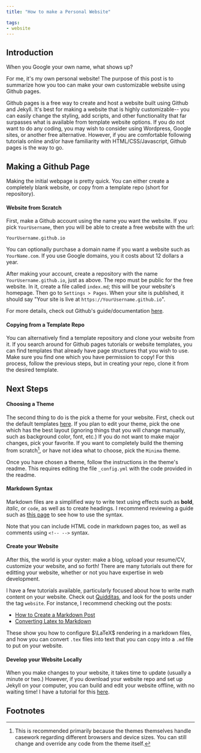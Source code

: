```yaml
---
title: "How to make a Personal Website"

tags:
- website
---
```


## Introduction
When you Google your own name, what shows up? 

For me, it's my own personal website! The purpose of this post is to summarize how you too can make your own customizable website using Github pages. 

Github pages is a free way to create and host a website built using Github and Jekyll. It's best for making a website that is highly customizable-- you can easily change the styling, add scripts, and other functionality that far surpasses what is available from template website options. If you do not want to do any coding, you may wish to consider using Wordpress, Google sites, or another free alternative. However, if you are comfortable following tutorials online and/or have familiarity with HTML/CSS/Javascript, Github pages is the way to go. 

## Making a Github Page
Making the initial webpage is pretty quick. You can either create a completely blank website, or copy from a template repo (short for repository). 

#### Website from Scratch
First, make a Github account using the name you want the website. If you pick `YourUsername`, then you will be able to create a free website with the url:
```
YourUsername.github.io
```
You can optionally purchase a domain name if you want a website such as `YourName.com`. If you use Google domains, you it costs about 12 dollars a year.

After making your account, create a repository with the name `YourUsername.github.io`, just as above. The repo must be public for the free website. In it, create a file called `index.md`; this will be your website's homepage. Then go to `Settings > Pages`. When your site is published, it should say "Your site is live at `https://YourUsername.github.io`".

For more details, check out Github's guide/documentation [here](https://docs.github.com/en/pages/getting-started-with-github-pages/creating-a-github-pages-site). 

#### Copying from a Template Repo
You can alternatively find a template repository and clone your website from it. If you search around for Github pages tutorials or website templates, you can find templates that already have page structures that you wish to use. Make sure you find one which you have permission to copy! For this process, follow the previous steps, but in creating your repo, clone it from the desired template. 

## Next Steps

#### Choosing a Theme
The second thing to do is the pick a theme for your website. First, check out the default templates [here](https://pages.github.com/themes/). If you plan to edit your theme, pick the one which has the best layout (ignoring things that you will change manually, such as background color, font, etc.) If you do not want to make major changes, pick your favorite. If you want to completely build the theming from scratch[^1], or have not idea what to choose, pick the `Minima` theme. 

[^1]: This is recommended primarily because the themes themselves handle casework regarding different browsers and device sizes. You can still change and override any code from the theme itself. 

Once you have chosen a theme, follow the instructions in the theme's readme. This requires editing the file `_config.yml` with the code provided in the readme. 

#### Markdown Syntax
Markdown files are a simplified way to write text using effects such as **bold**, *italic*, or `code`, as well as to create headings. I recommend reviewing a guide such as [this page](https://www.markdownguide.org/basic-syntax) to see how to use the syntax. 

Note that you can include HTML code in markdown pages too, as well as comments using `<!-- -->` syntax. 
<!-- If you're readying the source code, comments look like this! -->

#### Create your Website
After this, the world is your oyster: make a blog, upload your resume/CV, customize your website, and so forth! There are many tutorials out there for editting your website, whether or not you have expertise in web development. 

I have a few tutorials available, particularly focused about how to write math content on your website. Check out [Quidditas](https://willhoffer.com/quidditas/), and look for the posts under the tag `website`. For instance, I recommend checking out the posts:

- [How to Create a Markdown Post](https://willhoffer.com/2021-11-28/how-to-make-a-post-with-markdown/)
- [Converting Latex to Markdown](https://willhoffer.com/2020-03-01/converting-latex-into-markdown/)

These show you how to configure $\LaTeX$ rendering in a markdown files, and how you can convert `.tex` files into text that you can copy into a `.md` file to put on your website. 

#### Develop your Website Locally
When you make changes to your website, it takes time to update (usually a minute or two.) However, if you download your website repo and set up Jekyll on your computer, you can build and edit your website offline, with no waiting time! I have a tutorial for this [here](https://willhoffer.com/2022-09-03/how-to-make-a-personal-website/).

## Footnotes





